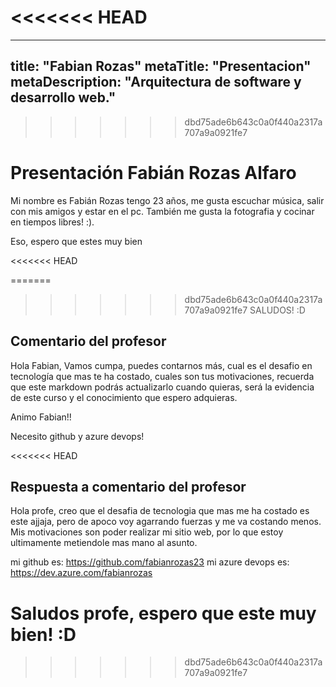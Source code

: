 <<<<<<< HEAD
=======
---
title: "Fabian Rozas"
metaTitle: "Presentacion"
metaDescription: "Arquitectura de software y desarrollo web."
---
>>>>>>> dbd75ade6b643c0a0f440a2317a707a9a0921fe7

# Presentación Fabián Rozas Alfaro

Mi nombre es Fabián Rozas tengo 23 años, me gusta escuchar música, salir con mis amigos y estar en el pc. También me gusta la fotografia y cocinar en tiempos libres! :).

Eso, espero que estes muy bien

<<<<<<< HEAD

=======
>>>>>>> dbd75ade6b643c0a0f440a2317a707a9a0921fe7
SALUDOS! :D 


## Comentario del profesor

Hola Fabian, Vamos cumpa, puedes contarnos más, cual es el desafio en tecnología que mas te ha costado, cuales son tus motivaciones, recuerda que este markdown podrás actualizarlo cuando quieras, será la evidencia de este curso y el conocimiento que espero adquieras. 

Animo Fabian!!

Necesito github y azure devops!

<<<<<<< HEAD
## Respuesta a comentario del profesor

Hola profe, creo que el desafia de tecnologia que mas me ha costado es este ajjaja, pero de apoco voy agarrando fuerzas y me va costando menos. Mis motivaciones son poder realizar mi sitio web, por lo que estoy ultimamente metiendole mas mano al asunto. 

mi github es: https://github.com/fabianrozas23
mi azure devops es: https://dev.azure.com/fabianrozas

Saludos profe, espero que este muy bien! :D 
=======

>>>>>>> dbd75ade6b643c0a0f440a2317a707a9a0921fe7
